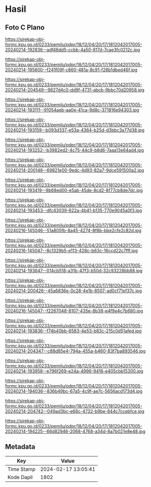 # Hasil

## Foto C Plano

https://sirekap-obj-formc.kpu.go.id/0233/pemilu/pdpr/18/12/04/20/17/1812042017005-20240214-192836--adf48dd5-ccbb-4a50-817d-7cae3fc0212c.jpg

https://sirekap-obj-formc.kpu.go.id/0233/pemilu/pdpr/18/12/04/20/17/1812042017005-20240214-195600--f241f09f-c860-481a-8c91-f28b1dbed46f.jpg

https://sirekap-obj-formc.kpu.go.id/0233/pemilu/pdpr/18/12/04/20/17/1812042017005-20240214-204549--9827d4c0-dd9f-4731-abcb-9bbc70d20958.jpg

https://sirekap-obj-formc.kpu.go.id/0233/pemilu/pdpr/18/12/04/20/17/1812042017005-20240214-193111--91054aeb-aa0e-41ca-9d8c-371816e94303.jpg

https://sirekap-obj-formc.kpu.go.id/0233/pemilu/pdpr/18/12/04/20/17/1812042017005-20240214-193159--b093d337-e53a-4364-b25d-d3bbc3a77d38.jpg

https://sirekap-obj-formc.kpu.go.id/0233/pemilu/pdpr/18/12/04/20/17/1812042017005-20240214-193252--b3982ed2-4c75-44c9-b8d6-7aaa13e64ad4.jpg

https://sirekap-obj-formc.kpu.go.id/0233/pemilu/pdpr/18/12/04/20/17/1812042017005-20240214-200146--69821e00-9edc-4d93-82a7-9dce591500a2.jpg

https://sirekap-obj-formc.kpu.go.id/0233/pemilu/pdpr/18/12/04/20/17/1812042017005-20240214-193419--9b68ed00-e5ab-45de-8cd2-8f77cb8de7dc.jpg

https://sirekap-obj-formc.kpu.go.id/0233/pemilu/pdpr/18/12/04/20/17/1812042017005-20240214-193453--dfc43039-622a-4b41-b135-770e9045a0f3.jpg

https://sirekap-obj-formc.kpu.go.id/0233/pemilu/pdpr/18/12/04/20/17/1812042017005-20240216-145046--51a805fb-8a45-4274-8f8b-bbe2cfe2c82d.jpg

https://sirekap-obj-formc.kpu.go.id/0233/pemilu/pdpr/18/12/04/20/17/1812042017005-20240216-145047--8c1329b5-e113-428c-b63c-16ccd22c7fff.jpg

https://sirekap-obj-formc.kpu.go.id/0233/pemilu/pdpr/18/12/04/20/17/1812042017005-20240214-193647--014cb518-a31b-47f3-b50d-32c93228bb88.jpg

https://sirekap-obj-formc.kpu.go.id/0233/pemilu/pdpr/18/12/04/20/17/1812042017005-20240214-200426--45a6836e-0c28-4e1b-8507-ad0cf71ef37c.jpg

https://sirekap-obj-formc.kpu.go.id/0233/pemilu/pdpr/18/12/04/20/17/1812042017005-20240216-145047--f2267048-8107-435e-8b38-e4f9e4c7b680.jpg

https://sirekap-obj-formc.kpu.go.id/0233/pemilu/pdpr/18/12/04/20/17/1812042017005-20240214-193836--f74b40bb-6583-4e53-b83c-215c0d51afed.jpg

https://sirekap-obj-formc.kpu.go.id/0233/pemilu/pdpr/18/12/04/20/17/1812042017005-20240214-204347--c88d85e4-794a-455a-b460-83f7ba893546.jpg

https://sirekap-obj-formc.kpu.go.id/0233/pemilu/pdpr/18/12/04/20/17/1812042017005-20240214-193958--e796f269-e24a-4996-9416-e405cbb15300.jpg

https://sirekap-obj-formc.kpu.go.id/0233/pemilu/pdpr/18/12/04/20/17/1812042017005-20240214-194036--836b49bc-67a5-4c9f-ae7c-5656acd173d4.jpg

https://sirekap-obj-formc.kpu.go.id/0233/pemilu/pdpr/18/12/04/20/17/1812042017005-20240214-204742--049ad3bc-e68c-4732-b9be-844c7ccebfce.jpg

https://sirekap-obj-formc.kpu.go.id/0233/pemilu/pdpr/18/12/04/20/17/1812042017005-20240214-194225--66d82946-2068-4768-a34d-8a7b021e8e48.jpg


## Metadata

| Key        | Value               |
| ---------- | ------------------- |
| Time Stamp | 2024-02-17 13:05:41 |
| Kode Dapil | 1802                |



